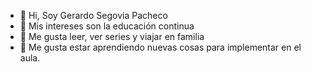 - 👋 Hi, Soy Gerardo Segovia Pacheco
- 👀 Mis intereses son la educación continua
- 🌱 Me gusta leer, ver series y viajar en familia
- 💞️ Me gusta estar aprendiendo nuevas cosas para implementar en el aula.


<!---
CeresBlueIce/CeresBlueIce is a ✨ special ✨ repository because its `README.md` (this file) appears on your GitHub profile.
You can click the Preview link to take a look at your changes.
--->
